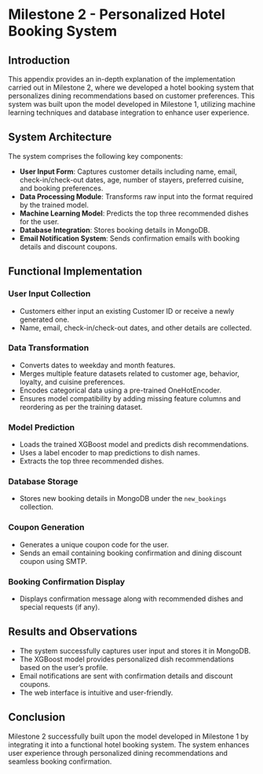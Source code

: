 # Milestone 2 - Personalized Hotel Booking System

## Introduction
This appendix provides an in-depth explanation of the implementation carried out in Milestone 2, where we developed a hotel booking system that personalizes dining recommendations based on customer preferences. This system was built upon the model developed in Milestone 1, utilizing machine learning techniques and database integration to enhance user experience.

## System Architecture
The system comprises the following key components:

- **User Input Form**: Captures customer details including name, email, check-in/check-out dates, age, number of stayers, preferred cuisine, and booking preferences.
- **Data Processing Module**: Transforms raw input into the format required by the trained model.
- **Machine Learning Model**: Predicts the top three recommended dishes for the user.
- **Database Integration**: Stores booking details in MongoDB.
- **Email Notification System**: Sends confirmation emails with booking details and discount coupons.

## Functional Implementation

### User Input Collection
- Customers either input an existing Customer ID or receive a newly generated one.
- Name, email, check-in/check-out dates, and other details are collected.

### Data Transformation
- Converts dates to weekday and month features.
- Merges multiple feature datasets related to customer age, behavior, loyalty, and cuisine preferences.
- Encodes categorical data using a pre-trained OneHotEncoder.
- Ensures model compatibility by adding missing feature columns and reordering as per the training dataset.

### Model Prediction
- Loads the trained XGBoost model and predicts dish recommendations.
- Uses a label encoder to map predictions to dish names.
- Extracts the top three recommended dishes.

### Database Storage
- Stores new booking details in MongoDB under the `new_bookings` collection.

### Coupon Generation
- Generates a unique coupon code for the user.
- Sends an email containing booking confirmation and dining discount coupon using SMTP.

### Booking Confirmation Display
- Displays confirmation message along with recommended dishes and special requests (if any).

## Results and Observations
- The system successfully captures user input and stores it in MongoDB.
- The XGBoost model provides personalized dish recommendations based on the user’s profile.
- Email notifications are sent with confirmation details and discount coupons.
- The web interface is intuitive and user-friendly.

## Conclusion
Milestone 2 successfully built upon the model developed in Milestone 1 by integrating it into a functional hotel booking system. The system enhances user experience through personalized dining recommendations and seamless booking confirmation.
